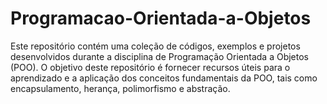 # Programacao-Orientada-a-Objetos
Este repositório contém uma coleção de códigos, exemplos e projetos desenvolvidos durante a disciplina de Programação Orientada a Objetos (POO). O objetivo deste repositório é fornecer recursos úteis para o aprendizado e a aplicação dos conceitos fundamentais da POO, tais como encapsulamento, herança, polimorfismo e abstração.
